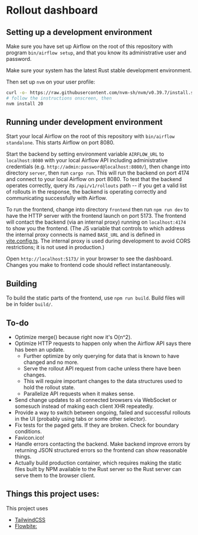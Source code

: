 # Rollout dashboard

## Setting up a development environment

Make sure you have set up Airflow on the root of this repository with
program `bin/airflow setup`, and that you know its administrative
user and password.

Make sure your system has the latest Rust stable development environment.

Then set up `nvm` on your user profile:

```sh
curl -o- https://raw.githubusercontent.com/nvm-sh/nvm/v0.39.7/install.sh | bash
# follow the instructions onscreen, then
nvm install 20
```

## Running under development environment

Start your local Airflow on the root of this repository with
`bin/airflow standalone`.  This starts Airflow on port 8080.

Start the backend by setting environment variable `AIRFLOW_URL` to
`localhost:8080` with your local Airflow API including administrative
credentials (e.g. `http://admin:password@localhost:8080/`), then change
into directory `server`, then run `cargo run`.  This will run the backend
on port 4174 and connect to your local Airflow on port 8080.  To test
that the backend operates correctly, query its `/api/v1/rollouts` path
-- if you get a valid list of rollouts in the response, the backend is
operating correctly and communicating successfully with Airflow.

To run the frontend, change into directory `frontend` then run
`npm run dev` to have the HTTP server with the frontend launch on port
5173.  The frontend will contact the backend (via an internal proxy)
running on `localhost:4174` to show you the frontend.  (The JS variable
that controls to which address the internal proxy connects is named
`BASE_URL` and is defined in [vite.config.ts](frontend/vite.config.ts).
The internal proxy is used during development to avoid CORS restrictions;
it is not used in production.)

Open `http://localhost:5173/` in your browser to see the dashboard.
Changes you make to frontend code should reflect instantaneously.

## Building

To build the static parts of the frontend, use
`npm run build`.  Build files will be in folder `build/`.

## To-do

* Optimize merge() because right now it's O(n^2).
* Optimize HTTP requests to happen only when the Airflow API says there has been an update.
  * Further optimize by only querying for data that is known to have changed and no more.
  * Serve the rollout API request from cache unless there have been changes.
  * This will require important changes to the data structures used to hold the rollout state.
  * Parallelize API requests when it makes sense.
* Send change updates to all connected browsers via WebSocket or somesuch instead of making each client XHR repeatedly.
* Provide a way to switch between ongoing, failed and successful rollouts in the UI (probably using tabs or some other selector).
* Fix tests for the paged gets.  If they are broken.  Check for boundary conditions.
* Favicon.ico!
* Handle errors contacting the backend.  Make backend improve errors by returning JSON
  structured errors so the frontend can show reasonable things.
* Actually build production container, which requires making the static
  files built by NPM available to the Rust server so the Rust server
  can serve them to the browser client.

## Things this project uses:

This project uses

* [TailwindCSS](https://tailwindcss.com/)
* [Flowbite:](https://flowbite-svelte.com/docs/components)
